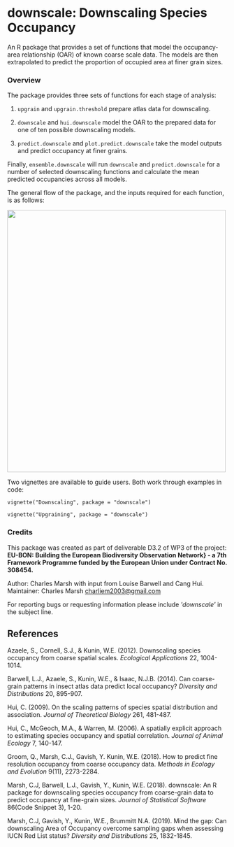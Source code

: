 # downscale: Downscaling Species Occupancy

An R package that provides a set of functions that model the occupancy-area relationship (OAR) of known coarse scale data. The models are then extrapolated to predict the proportion of occupied area at finer grain sizes.

### Overview

The package provides three sets of functions for each stage of analysis:

1) `upgrain` and `upgrain.threshold` prepare atlas data for downscaling. 

2) `downscale` and `hui.downscale` model the OAR to the prepared data for one of ten possible downscaling models. 

3) `predict.downscale` and `plot.predict.downscale` take the model outputs and predict occupancy at finer grains. 

Finally, `ensemble.downscale` will run `downscale` and `predict.downscale` for a number of selected downscaling functions and calculate the mean predicted occupancies across all models.

The general flow of the package, and the inputs required for each function, is as follows:

<img src="https://user-images.githubusercontent.com/46057079/143235954-b7e1c851-142c-4e95-bcf5-485024a1f75d.png" width="500" height="600">

Two vignettes are available to guide users. Both work through examples in code:

`vignette("Downscaling", package = "downscale")`

`vignette("Upgraining", package = "downscale")`

### Credits

This package was created as part of deliverable D3.2 of WP3 of the project: **EU-BON: Building the European Biodiversity Observation Network} -
a 7th Framework Programme funded by the European Union under Contract No. 308454.**

Author: Charles Marsh with input from Louise Barwell and Cang Hui.
Maintainer: Charles Marsh <charliem2003@gmail.com>

For reporting bugs or requesting information please include *'downscale'* in the subject line.

## References

Azaele, S., Cornell, S.J., & Kunin, W.E. (2012). Downscaling species occupancy from coarse spatial scales. *Ecological Applications* 22, 1004-1014.

Barwell, L.J., Azaele, S., Kunin, W.E., & Isaac, N.J.B. (2014). Can coarse-grain patterns in insect atlas data predict local occupancy? *Diversity and Distributions* 20, 895-907.

Hui, C. (2009). On the scaling patterns of species spatial distribution and association. *Journal of Theoretical Biology* 261, 481-487.

Hui, C., McGeoch, M.A., & Warren, M. (2006). A spatially explicit approach to estimating species occupancy and spatial correlation. *Journal of Animal Ecology* 7, 140-147.
  
Groom, Q., Marsh, C.J., Gavish, Y. Kunin, W.E. (2018). How to predict fine resolution occupancy from coarse occupancy data. *Methods in Ecology and Evolution* 9(11), 2273-2284.

Marsh, C.J, Barwell, L.J., Gavish, Y., Kunin, W.E. (2018). downscale: An R package for downscaling species occupancy from coarse-grain data to predict occupancy at fine-grain sizes. *Journal of Statistical Software* 86(Code Snippet 3), 1-20.

Marsh, C.J, Gavish, Y., Kunin, W.E., Brummitt N.A. (2019). Mind the gap: Can downscaling Area of Occupancy overcome sampling gaps when assessing IUCN Red List status? *Diversity and Distributions* 25, 1832-1845.
